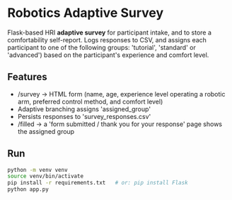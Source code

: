 # Robotics Adaptive Survey

Flask-based HRI **adaptive survey** for participant intake, and to store a comfortability self-report.
Logs responses to CSV, and assigns each participant to one of the following groups: 'tutorial', 'standard' or 'advanced') based on the participant's experience and comfort level.

## Features
- /survey -> HTML form (name, age, experience level operating a robotic arm, preferred control method, and comfort level)
- Adaptive branching assigns 'assigned_group'
- Persists responses to 'survey_responses.csv'
- /filled -> a 'form submitted / thank you for your response' page shows the assigned group

## Run
```bash
python -m venv venv
source venv/bin/activate
pip install -r requirements.txt   # or: pip install Flask
python app.py
